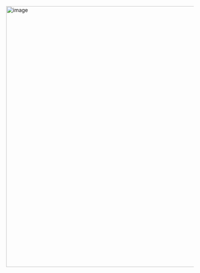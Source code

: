 <img width="696" height="702" alt="image" src="https://github.com/user-attachments/assets/92677de3-83d1-4631-a1c8-b7f64d5b11bc" />
